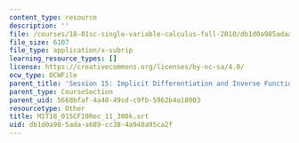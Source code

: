 ```yaml
---
content_type: resource
description: ''
file: /courses/18-01sc-single-variable-calculus-fall-2010/db1d0a985adaa689cc384a940a95ca2f_MIT18_01SCF10Rec_11_300k.srt
file_size: 6107
file_type: application/x-subrip
learning_resource_types: []
license: https://creativecommons.org/licenses/by-nc-sa/4.0/
ocw_type: OCWFile
parent_title: 'Session 15: Implicit Differentiation and Inverse Functions'
parent_type: CourseSection
parent_uid: 5668bfaf-4a48-49cd-c9fb-5962b4a18003
resourcetype: Other
title: MIT18_01SCF10Rec_11_300k.srt
uid: db1d0a98-5ada-a689-cc38-4a940a95ca2f
---
```

